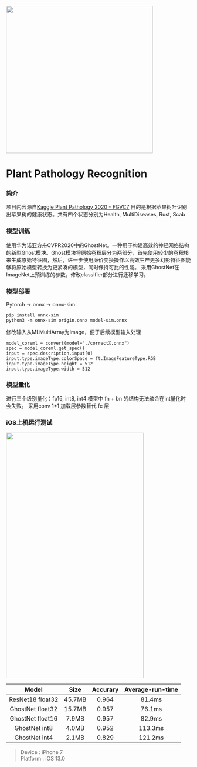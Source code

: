 
<img src="https://github.com/willer-sjf/iOS-coreMLapp-Plant-Pathology-Recognition/master/appicon.png"  height="400" width="400">

# Plant Pathology Recognition

### 简介
项目内容源自[Kaggle Plant Pathology 2020 - FGVC7](https://www.kaggle.com/c/plant-pathology-2020-fgvc7) 
目的是根据苹果树叶识别出苹果树的健康状态。共有四个状态分别为Health, MultiDiseases, Rust, Scab

### 模型训练
使用华为诺亚方舟CVPR2020中的GhostNet。一种用于构建高效的神经网络结构的新型Ghost模块。Ghost模块将原始卷积层分为两部分，首先使用较少的卷积核来生成原始特征图，然后，进一步使用廉价变换操作以高效生产更多幻影特征图能够将原始模型转换为更紧凑的模型，同时保持可比的性能。
采用GhostNet在ImageNet上预训练的参数，修改classifier部分进行迁移学习。
### 模型部署
Pytorch -> onnx -> onnx-sim 
```
pip install onnx-sim
python3 -m onnx-sim origin.onnx model-sim.onnx
```
修改输入从MLMultiArray为Image，便于后续模型输入处理
```
model_coreml = convert(model="./correctX.onnx")
spec = model_coreml.get_spec()
input = spec.description.input[0]
input.type.imageType.colorSpace = ft.ImageFeatureType.RGB
input.type.imageType.height = 512
input.type.imageType.width = 512
```
### 模型量化
进行三个级别量化：fp16, int8, int4
模型中 fn + bn 的结构无法融合在int量化时会失败。
采用conv 1*1 加载层参数替代 fc 层

### iOS上机运行测试
<img src="https://github.com/willer-sjf/iOS-coreMLapp-Plant-Pathology-Recognition/master/screen shot.png"  height="667" width="375">

|Model|Size|Accurary|Average-run-time|
|:-:|:-:|:-:|:-:|
|ResNet18 float32|45.7MB| 0.964| 81.4ms|
|GhostNet float32|15.7MB| 0.957|76.1ms|
|GhostNet float16|7.9MB | 0.957|82.9ms|
|GhostNet int8   |4.0MB | 0.952|113.3ms|
|GhostNet int4   |2.1MB | 0.829|121.2ms|
> Device : iPhone 7  
> Platform : iOS 13.0
